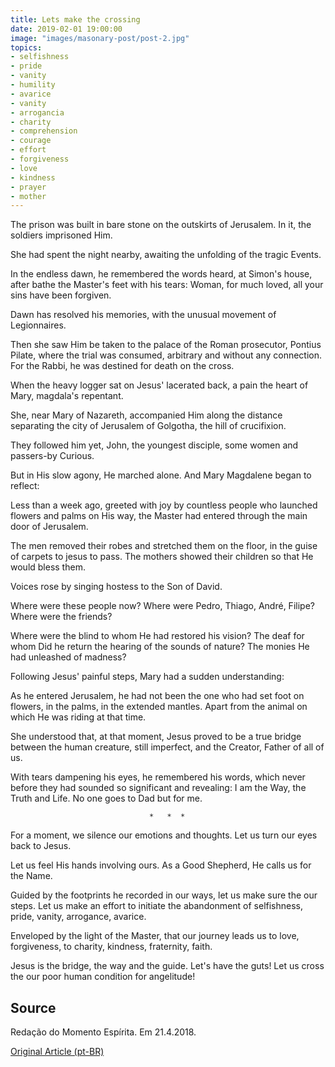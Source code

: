 ```yaml
---
title: Lets make the crossing
date: 2019-02-01 19:00:00
image: "images/masonary-post/post-2.jpg"
topics: 
- selfishness
- pride
- vanity
- humility
- avarice
- vanity
- arrogancia
- charity
- comprehension
- courage
- effort
- forgiveness
- love
- kindness
- prayer
- mother
---
```


The prison was built in bare stone on the outskirts of Jerusalem. In it, the
soldiers imprisoned Him.

She had spent the night nearby, awaiting the unfolding of the tragic
Events.

In the endless dawn, he remembered the words heard, at Simon's house, after
bathe the Master's feet with his tears: Woman, for much loved, all
your sins have been forgiven.

Dawn has resolved his memories, with the unusual movement of
Legionnaires.

Then she saw Him be taken to the palace of the Roman prosecutor, Pontius
Pilate, where the trial was consumed, arbitrary and without any connection. For the
Rabbi, he was destined for death on the cross.

When the heavy logger sat on Jesus' lacerated back, a pain
the heart of Mary, magdala's repentant.

She, near Mary of Nazareth, accompanied Him along the distance separating the
city of Jerusalem of Golgotha, the hill of crucifixion.

They followed him yet, John, the youngest disciple, some women and passers-by
Curious.

But in His slow agony, He marched alone. And Mary Magdalene began to reflect:

Less than a week ago, greeted with joy by countless people who launched
flowers and palms on His way, the Master had entered through the main door of
Jerusalem.

The men removed their robes and stretched them on the floor, in the guise of carpets to
jesus to pass. The mothers showed their children so that He would bless them.

Voices rose by singing hostess to the Son of David.

Where were these people now? Where were Pedro, Thiago, André, Filipe?
Where were the friends?

Where were the blind to whom He had restored his vision? The deaf for whom
Did he return the hearing of the sounds of nature? The monies He had unleashed
of madness?

Following Jesus' painful steps, Mary had a sudden understanding:

As he entered Jerusalem, he had not been the one who had set foot on flowers, in the palms, in the
extended mantles. Apart from the animal on which He was riding at that time.

She understood that, at that moment, Jesus proved to be a true bridge between
the human creature, still imperfect, and the Creator, Father of all of us.

With tears dampening his eyes, he remembered his words, which never
before they had sounded so significant and revealing: I am the Way, the
Truth and Life. No one goes to Dad but for me.

                                   *   *  *

For a moment, we silence our emotions and thoughts. Let us turn our eyes back to
Jesus.

Let us feel His hands involving ours. As a Good Shepherd, He calls us for the
Name.

Guided by the footprints he recorded in our ways, let us make sure the
our steps. Let us make an effort to initiate the abandonment of selfishness,
pride, vanity, arrogance, avarice.

Enveloped by the light of the Master, that our journey leads us to love, forgiveness,
to charity, kindness, fraternity, faith.

Jesus is the bridge, the way and the guide. Let's have the guts! Let us cross the
our poor human condition for angelitude!

## Source
Redação do Momento Espírita.
Em 21.4.2018.

[Original Article (pt-BR)](http://www.momento.com.br/pt/ler_texto.php?id=5402)
